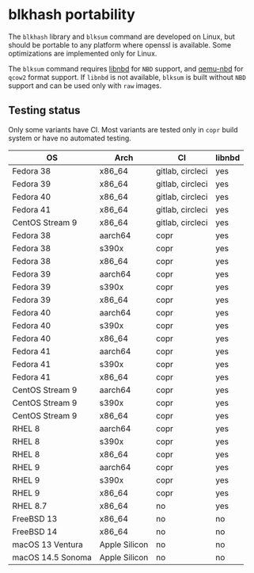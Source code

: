 <!--
SPDX-FileCopyrightText: Red Hat Inc
SPDX-License-Identifier: LGPL-2.1-or-later
-->

# blkhash portability

The `blkhash` library and `blksum` command are developed on Linux, but
should be portable to any platform where openssl is available. Some
optimizations are implemented only for Linux.

The `blksum` command requires
[libnbd](https://libguestfs.org/libnbd.3.html) for `NBD` support, and
[qemu-nbd](https://www.qemu.org/docs/master/tools/qemu-nbd.html) for
`qcow2` format support. If `libnbd` is not available, `blksum` is built
without `NBD` support and can be used only with `raw` images.

## Testing status

Only some variants have CI. Most variants are tested only in `copr`
build system or have no automated testing.

| OS                | Arch          | CI                | libnbd |
|-------------------|---------------|-------------------|--------|
| Fedora 38         | x86_64        | gitlab, circleci  | yes    |
| Fedora 39         | x86_64        | gitlab, circleci  | yes    |
| Fedora 40         | x86_64        | gitlab, circleci  | yes    |
| Fedora 41         | x86_64        | gitlab, circleci  | yes    |
| CentOS Stream 9   | x86_64        | gitlab, circleci  | yes    |
| Fedora 38         | aarch64       | copr              | yes    |
| Fedora 38         | s390x         | copr              | yes    |
| Fedora 38         | x86_64        | copr              | yes    |
| Fedora 39         | aarch64       | copr              | yes    |
| Fedora 39         | s390x         | copr              | yes    |
| Fedora 39         | x86_64        | copr              | yes    |
| Fedora 40         | aarch64       | copr              | yes    |
| Fedora 40         | s390x         | copr              | yes    |
| Fedora 40         | x86_64        | copr              | yes    |
| Fedora 41         | aarch64       | copr              | yes    |
| Fedora 41         | s390x         | copr              | yes    |
| Fedora 41         | x86_64        | copr              | yes    |
| CentOS Stream 9   | aarch64       | copr              | yes    |
| CentOS Stream 9   | s390x         | copr              | yes    |
| CentOS Stream 9   | x86_64        | copr              | yes    |
| RHEL 8            | aarch64       | copr              | yes    |
| RHEL 8            | s390x         | copr              | yes    |
| RHEL 8            | x86_64        | copr              | yes    |
| RHEL 9            | aarch64       | copr              | yes    |
| RHEL 9            | s390x         | copr              | yes    |
| RHEL 9            | x86_64        | copr              | yes    |
| RHEL 8.7          | x86_64        | no                | yes    |
| FreeBSD 13        | x86_64        | no                | no     |
| FreeBSD 14        | x86_64        | no                | no     |
| macOS 13 Ventura  | Apple Silicon | no                | no     |
| macOS 14.5 Sonoma | Apple Silicon | no                | no     |
